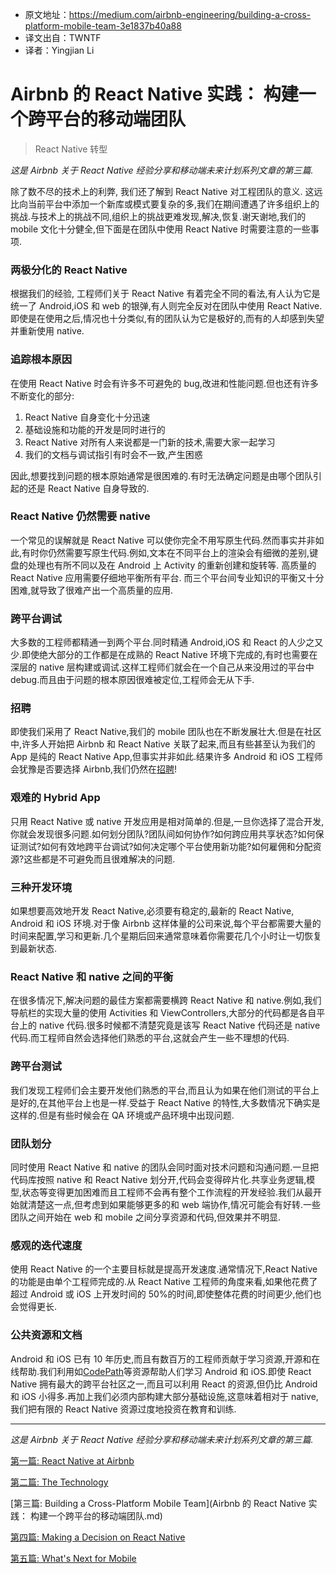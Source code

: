* 原文地址：https://medium.com/airbnb-engineering/building-a-cross-platform-mobile-team-3e1837b40a88
* 译文出自：TWNTF
* 译者：Yingjian Li


# Airbnb 的 React Native 实践： 构建一个跨平台的移动端团队

> React Native 转型

_这是 Airbnb 关于 React Native 经验分享和移动端未来计划系列文章的第三篇._

除了数不尽的技术上的利弊, 我们还了解到 React Native 对工程团队的意义. 这远比向当前平台中添加一个新库或模式要复杂的多,我们在期间遭遇了许多组织上的挑战.与技术上的挑战不同,组织上的挑战更难发现,解决,恢复.谢天谢地,我们的 mobile 文化十分健全,但下面是在团队中使用 React Native 时需要注意的一些事项.

### 两极分化的 React Native

根据我们的经验, 工程师们关于 React Native 有着完全不同的看法,有人认为它是统一了 Android,iOS 和 web 的银弹,有人则完全反对在团队中使用 React Native.即使是在使用之后,情况也十分类似,有的团队认为它是极好的,而有的人却感到失望并重新使用 native.

### 追踪根本原因

在使用 React Native 时会有许多不可避免的 bug,改进和性能问题.但也还有许多不断变化的部分:

1.  React Native 自身变化十分迅速
2.  基础设施和功能的开发是同时进行的
3.  React Native 对所有人来说都是一门新的技术,需要大家一起学习
4.  我们的文档与调试指引有时会不一致,产生困惑

因此,想要找到问题的根本原始通常是很困难的.有时无法确定问题是由哪个团队引起的还是 React Native 自身导致的.

### React Native 仍然需要 native

一个常见的误解就是 React Native 可以使你完全不用写原生代码.然而事实并非如此,有时你仍然需要写原生代码.例如,文本在不同平台上的渲染会有细微的差别,键盘的处理也有所不同以及在 Android 上 Activity 的重新创建和旋转等. 高质量的 React Native 应用需要仔细地平衡所有平台. 而三个平台间专业知识的平衡又十分困难,就导致了很难产出一个高质量的应用.

### 跨平台调试

大多数的工程师都精通一到两个平台.同时精通 Android,iOS 和 React 的人少之又少.即使绝大部分的工作都是在成熟的 React Native 环境下完成的,有时也需要在深层的 native 层构建或调试.这样工程师们就会在一个自己从来没用过的平台中 debug.而且由于问题的根本原因很难被定位,工程师会无从下手.

### 招聘

即使我们采用了 React Native,我们的 mobile 团队也在不断发展壮大.但是在社区中,许多人开始把 Airbnb 和 React Native 关联了起来,而且有些甚至认为我们的 App 是纯的 React Native App,但事实并非如此.结果许多 Android 和 iOS 工程师会犹豫是否要选择 Airbnb,我们仍然在[招聘](https://www.airbnb.com/careers/departments/engineering)!

### 艰难的 Hybrid App

只用 React Native 或 native 开发应用是相对简单的.但是,一旦你选择了混合开发,你就会发现很多问题.如何划分团队?团队间如何协作?如何跨应用共享状态?如何保证测试?如何有效地跨平台调试?如何决定哪个平台使用新功能?如何雇佣和分配资源?这些都是不可避免而且很难解决的问题.

### 三种开发环境

如果想要高效地开发 React Native,必须要有稳定的,最新的 React Native, Android 和 iOS 环境.对于像 Airbnb 这样体量的公司来说,每个平台都需要大量的时间来配置,学习和更新.几个星期后回来通常意味着你需要花几个小时让一切恢复到最新状态.

### React Native 和 native 之间的平衡

在很多情况下,解决问题的最佳方案都需要横跨 React Native 和 native.例如,我们导航栏的实现大量的使用 Activities 和 ViewControllers,大部分的代码都是各自平台上的 native 代码.很多时候都不清楚究竟是该写 React Native 代码还是 native 代码.而工程师自然会选择他们熟悉的平台,这就会产生一些不理想的代码.

### 跨平台测试

我们发现工程师们会主要开发他们熟悉的平台,而且认为如果在他们测试的平台上是好的,在其他平台上也是一样.受益于 React Native 的特性,大多数情况下确实是这样的.但是有些时候会在 QA 环境或产品环境中出现问题.

### 团队划分

同时使用 React Native 和 native 的团队会同时面对技术问题和沟通问题.一旦把代码库按照 native 和 React Native 划分开,代码会变得碎片化.共享业务逻辑,模型,状态等变得更加困难而且工程师不会再有整个工作流程的开发经验.我们从最开始就清楚这一点,但考虑到如果能够更多的和 web 端协作,情况可能会有好转.一些团队之间开始在 web 和 mobile 之间分享资源和代码,但效果并不明显.

### 感观的迭代速度

使用 React Native 的一个主要目标就是提高开发速度.通常情况下,React Native 的功能是由单个工程师完成的.从 React Native 工程师的角度来看,如果他花费了超过 Android 或 iOS 上开发时间的 50%的时间,即使整体花费的时间更少,他们也会觉得更长.

### 公共资源和文档

Android 和 iOS 已有 10 年历史,而且有数百万的工程师贡献于学习资源,开源和在线帮助.我们利用如[CodePath](https://codepath.com/androidbootcamp)等资源帮助人们学习 Android 和 iOS.即使 React Native 拥有最大的跨平台社区之一,而且可以利用 React 的资源,但仍比 Android 和 iOS 小得多.再加上我们必须内部构建大部分基础设施,这意味着相对于 native,我们把有限的 React Native 资源过度地投资在教育和训练.

---

_这是 Airbnb 关于 React Native 经验分享和移动端未来计划系列文章的第三篇._

[第一篇: React Native at Airbnb](../React-Native-at-Airbnb-Part1/Airbnb%20的%20React%20Native%20实践：%20概述.md)

[第二篇: The Technology](../React-Native-at-Airbnb-Part2/Airbnb%20的%20React%20Native%20实践：%20技术细节.md)

[第三篇: Building a Cross-Platform Mobile Team](Airbnb 的 React Native 实践： 构建一个跨平台的移动端团队.md)

[第四篇: Making a Decision on React Native](../React-Native-at-Airbnb-Part4/Airbnb%20的%20React%20Native%20实践：%20弃用%20React%20Native.md)

[第五篇: What's Next for Mobile](../React-Native-at-Airbnb-Part5/Airbnb%20的%20React%20Native%20实践：%20移动端发展计划.md)
